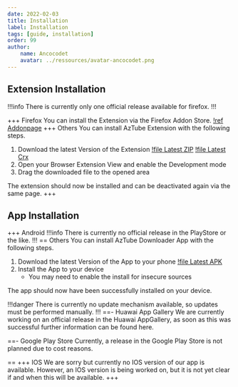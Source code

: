 ```yaml
---
date: 2022-02-03
title: Installation
label: Installation
tags: [guide, installation]
order: 99
author: 
    name: Ancocodet
    avatar: ../ressources/avatar-ancocodet.png
---
```


## Extension Installation
!!!info
There is currently only one official release available for firefox.
!!!

+++ Firefox
You can install the Extension via the Firefox Addon Store.
[!ref Addonpage](https://addons.mozilla.org/firefox/addon/aztube-downloader/)
+++ Others
You can install AzTube Extension with the following steps.

1. Download the latest Version of the Extension 
[!file Latest ZIP](https://jenkins.lucaspape.de/job/aztube-extension/lastSuccessfulBuild/artifact/aztube-extension.zip)
[!file Latest Crx](https://jenkins.lucaspape.de/job/aztube-extension/lastSuccessfulBuild/artifact/aztube-extension.crx)
2. Open your Browser Extension View and enable the Development mode
3. Drag the downloaded file to the opened area

The extension should now be installed and can be deactivated again via the same page.
+++

## App Installation

+++ Android
!!!info
There is currently no official release in the PlayStore or the like.
!!!
== Others
You can install AzTube Downloader App with the following steps.

1. Download the latest Version of the App to your phone 
[!file Latest APK](https://jenkins.lucaspape.de/job/aztube-app/lastSuccessfulBuild/artifact/build/app/outputs/flutter-apk/app-release.apk)
2. Install the App to your device
    - You may need to enable the install for insecure sources

The app should now have been successfully installed on your device.

!!!danger
There is currently no update mechanism available, so updates must be performed manually.
!!!
==- Huawai App Gallery
We are currently working on an official release in the Huawai AppGallery, as soon as this was successful further information can be found here.

==- Google Play Store
Currently, a release in the Google Play Store is not planned due to cost reasons.

==
+++ IOS
We are sorry but currently no IOS version of our app is available.
However, an IOS version is being worked on, but it is not yet clear if and when this will be available.
+++

